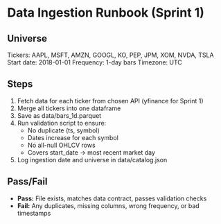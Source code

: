 # Data Ingestion Runbook (Sprint 1)

## Universe
Tickers: AAPL, MSFT, AMZN, GOOGL, KO, PEP, JPM, XOM, NVDA, TSLA
Start date: 2018-01-01
Frequency: 1-day bars
Timezone: UTC

## Steps
1. Fetch data for each ticker from chosen API (yfinance for Sprint 1)
2. Merge all tickers into one dataframe
3. Save as data/bars_1d.parquet
4. Run validation script to ensure:
   - No duplicate (ts, symbol)
   - Dates increase for each symbol
   - No all-null OHLCV rows
   - Covers start_date → most recent market day
5. Log ingestion date and universe in data/catalog.json

## Pass/Fail
- **Pass:** File exists, matches data contract, passes validation checks
- **Fail:** Any duplicates, missing columns, wrong frequency, or bad timestamps
